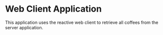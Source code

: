 # Web Client Application

This application uses the reactive web client to retrieve all coffees from the server application.
